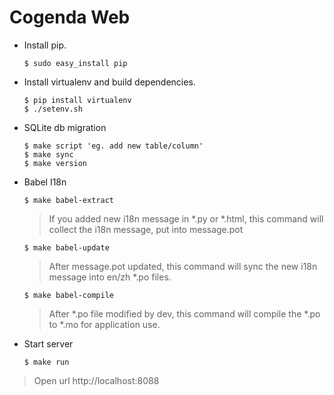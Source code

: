 Cogenda Web
===========

- Install pip.

	```
	$ sudo easy_install pip
	```

- Install virtualenv and build dependencies.

	```
	$ pip install virtualenv
	$ ./setenv.sh
	```

- SQLite db migration

    ```
    $ make script 'eg. add new table/column'
    $ make sync
    $ make version
    ```

- Babel I18n
	
    ```
    $ make babel-extract
    ``` 
    > If you added new i18n message in *.py or *.html, this command will collect the i18n message, put into message.pot

    ```
    $ make babel-update
    ```
    > After message.pot updated, this command will sync the new i18n message into en/zh *.po files.

    ```
    $ make babel-compile
    ```
    > After *.po file modified by dev, this command will compile the *.po to *.mo for application use.

- Start server

	```
	$ make run
	```
> Open url http://localhost:8088

